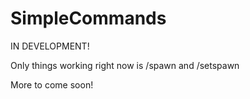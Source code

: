 # SimpleCommands

IN DEVELOPMENT!

Only things working right now is /spawn and /setspawn

More to come soon!
